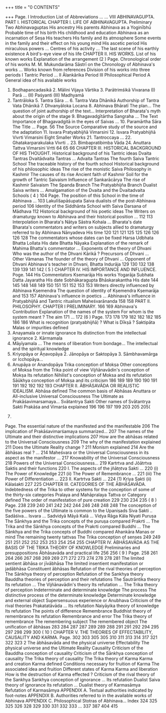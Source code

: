 +++
title = "0 CONTENTS"

+++
Page. 
I 
Introduction List of Abbreviations ... 
... VIII 
ABHINAVAGUPTA. 
PART I. HISTORICAL 
CHAPTER I. 
LIFE OF ABHINAVAGUPTA. Preliminary Two Abhinavaguptas His ancestry His parents Abhinava as a Yoginībhū Probable time of his birth His childhood and education Abhinava as an incarnation of Seṣa His teachers His family and its atmosphere Some events in the family and their effect on his 
young mind His ascetic period His miraculous powers ... Centres of his activity ... The last scene of his earthly existence A bird's-eye view of his life 
CHAPTER II. 
HIS WORKS. List of his known works Explanation of the arrangement 
(2 
) 
Page. 
Chronological order of his works M. M. Mukundarāma Sāstrī on the Chronology of 
Abhinava's works ... Works known from references Division of his works into three periods 
I Tantric Period ... II Ālankārika Period III Philosophical Period A General idea of his available works 
1. Bodhapancadasikā 2. Mālini Vijaya Vārtika 3. Parātrimśikā Vivarana 
(I) Parā ... (II) Paśyanti (III) Madhyamā 
4. Tantrāloka 5. Tantra Sāra ... 6. Tantra Vata Dhānikā 
Authorship of Tantra Vata Dhānikā 7. Dhvanyāloka Locana 8. Abhinava Bhāratī 
The plan... The question of joint authorship of 
the text... Interpretation of Bharata's myth about 
the origin of the stage 9. Bhagavadgītārtha Sangraha ... 
The Text Importance of Bhagavadgitā in the eyes of 
Saivas ... 10. Paramārtha Sāra 
The Title ... 
Page. 
56 
The Source Comparative study of the source and the 
adaptation 11. Isvara Pratyabhijñā Vimarsini 12. Isvara Pratyabhijñā Vivrti Vimarsini 
Eight Smaller Works 21. Tantroccaya ... 22. Ghatakarparakulaka Vivrti .. 23. Bimbapratibimba Vāda 24. Anuttara Tattva Vimarsini Vrtti 
64 
65 
66 
CHAPTER III. 
HISTORICAL BACKGROUND OF HIS THOUGHT. 
Historical background of his Tantric ideas Dvaita Tantras Dvaitādvaita Tantras ... Advaita Tantras The fourth Saiva Tantric School The traceable history of the fourth school Historical background of his philosophic ideas The rise of the monistic Saiva Philosophy in Kashmir 
The causes of its rise Ancient faith of Kashmir Soil for the growth of Tantric Saivaism Influence of Sankarācārya The rise of Kashmir Saivaism The Spanda Branch 
The Pratyabhijña Branch Dualist Saiva writers ... Amalgamation of the Dvaita and the Dvaitadvaita 
Schools 
( 
4 
) 
104 
Page. The position of this School in the time of Abhinava ... 103 Lakulīšapāśupata Saiva dualists of the post-Abhinava period 
106 Identity of the Siddhānta School with Saiva Darsana 
of Mādhava 
112 
Historical background of his poetic ideas The Writers on dramaturgy known to Abhinava and 
their historical position 
... 
112 
113 
Interpolation in Bharata's Nātya Sāstra Kohala ... Bharata's date Bharata's commentators and writers on subjects allied 
to dramaturgy referred to by Abhinava Nānyadeva His time 
120 
121 
121 
125 125 
126 
126 126 128 
The commentators whose dates can be fixed 
Harsa Udbhata Bhatta Lollata His date Bhatta Nāyaka Explanation of the remark of Mahima Bhatta's 
commentator ... Exponents of the theory of Dhvani Who was the author of the Dhvani Kārikā ? 
Precursors of Dhvani ... Other Vāmanas The founder of the theory of Dhvani ... Opponent of Dhvani Abhinava's teacher in Dhvani, Bhatta Indurāja 
129 
130 
132 
138 139 139 141 142 
( 5 
) 
CHAPTER IV. 
HIS IMPORTANCE AND INFLUENCE. 
Poge. 
144 
His Commentators 
Ksemarāja His works Yogarāja Subhata Datta Jayaratha His date Sobhākaragupta Bhāskarakantha His date 
144 145 148 148 149 150 151 
151 
152 
153 153 
Writers directly influenced by Abhinava 
Kṣemendra The question of identity of Kṣemendra 
Kṣemarāja 
and 
153 
157 
Abhinava's influence in poetics 
... Abhinava's influence in Pratyabhijñā and Tantric 
ritualism Maheśvarānanda 
158 158 
PART II. 
PHILOSOPHY. 
CHAPTER I 
PRELIMINARY. 
166 169 
Abhinava's Contribution Explanation of the names of the system For whom is the system meant ? The aim 
171 
... 
172 
(6 
) 
Page. 
173 178 179 182 182 182 185 186 
186 
What is recognition (pratyabhijñā) ? What is Dīkṣā ? Saktipāta Malas or impurities defined 
1. Anayamala or innate ignorance 
Its distinction from the intellectual ignorance 2. Kārmamala 
3. Māyīyamala ... The means of liberation from bondage... The intellectual and the spiritual knowledge 
1. Kriyopāya or Āņavopāya 2. Jānopāya or Saktopāya 3. Sāmbhavamārga or Icchopāya... 
4. Anupāya or Anandopāya Trika conception of Mokṣa Other conceptions of Moksa from the Trika point 
of view Vijñānavādin's conception of Mokṣa Its refutation Nihilist's conception of Moksa and its refutation Sāükhya conception of Mokṣa and its criticism 
186 189 
189 190 
190 
191 
191 
192 192 192 193 
CHAPTER II. 
ĀBHĀSAVĀDA OR REALISTIC IDEALISM. 
Abhāsa defined The common basis of Abhāsas Anuttara or All-inclusive Universal Consciousness The Ultimate as Prakāśavimarsamaya... Svātantrya Sakti Other names of Svātantrya Sakti Prakāśa and Vimarśa explained 
196 196 197 199 203 205 205( 
7) 
Page. 
The essential nature of the manifested and the 
manifestable 
206 The implication of Prakāśavimarśamaya summarized... 207 The names of the Ultimate and their distinctive 
implications 
207 How are the abhāsas related to the Universal 
Consciousness 
209 The why of the manifestation explained 
211 Does the Ultimate Reality change ? 
211 Monism explained 
214 Are the ābhāsas real ? ... 
214 Maheśvara or the Universal Consciousness in its aspect 
as the manifestor ... 
217 Knowability of the Universal Consciousness 
218 Powers of the Universal Consciousness... 
219 Kartrtva and Jõātrtva Saktis and their functions 220 I. The aspects of the jñātņtva Sakti ... 
220 (i) The Power of Knowledge 
221 (ii) The Power of Remembrance ... 
221 (iii) The Power of Differentiation ... 
223 II. Kartrtva Sakti ... 
224 (1) Kriya Sakti (ii) Kālaśakti 
227 
225 
CHAPTER III. 
CATEGORIES OF THE ĀBHĀSAVĀDA. Indebtedness of the Trika to other systems for the 
conception of some of the thirty-six categories Pralaya and Mahāpralaya Tattva or Category defined The order of manifestation of pure creation 
229 230 234 235 
( 
8 
) 
Page. 
238 
239 
240 
241 242 
242 
244 
246 
248 
248 248 
The conception of the five powers of the Ultimate is 
common to the Upaniṣads Siva Sakti .. Sadāśiva... Isvara ... Sadvidyā Māyā Kalā ... Vidya Rāga Kāla Niyati Puruṣa The Sānkhya and the Trika concepts of the puruṣa 
compared Prakrti ... The Trika and the Sānkhya concepts of the Prakrti 
compared Buddhi ... The Sānkhya and the Trika concepts of Buddhi 
compared Ahankāra Manas or mind 
The remaining twenty tattvas The Trika conception of senses 
249 249 
251 251 
252 252 
253 253 
254 
254 255 
CHAPTER IV. 
ĀBHĀSAVĀDA AS THE BASIS OF THE TRIKA THEORY OF 
KNOWLEDGE Preliminaries and presuppositions Ābhāsavāda and practical life 
256 
256 
( 
9 
) 
Page. 
258 261 264 266 267 268 269 269 271 272 
273 
274 278 278 281 
The limited sentient ābhāsa or jīvābhāsa The limited insentient manifestation or jadābhāsa Constituent ābhāsas Refutation of the rival theories of perception 
The Sānkhya theory of perception Refutation of the Sankhya theory Bauddha theories of perception and their refutations The Sautrāntika theory 
Its refutation ... The Vijñānavādin's theory 
Its refutation ... The Trika theory of perception 
Indeterminate and determinate knowledge The process The distinctive process of the determinate knowledge Determinate knowledge and external object 
Supersensuous experience or Anubhava Criticism of the rival theories 
Prakatatāvāda ... Its refutation Naiyāyika theory of knowledge 
Its refutation The points of difference Remembrance 
Buddhist theory of remembrance Its refutation 
Remembrance and error The Trika theory of remembrance 
The remembering subject The remembered object The unification of ābhāsas 
283 
284 
287 287 
289 
289 288 
291 
291 
292 
294 
295 
297 298 299 300 
( 10 
) 
CHAPTER V. 
THE THEORIES OF EFFECTABILITY, CAUSALITY AND KARMA. 
Page. 
302 303 
305 305 310 
311 313 314 317 321 322 
323 
2 
The ābhāsavāda and the physical universe Effectability The physical universe and the Ultimate Reality Causality Criticism of the Bauddha conception of causality Criticism of the Sānkhya conception of causality The Trika theory of causality The Trika theory of Karma Karma and creation Karma defined Conditions necessary for fruition of Karma The associated idea and fruition Different states of Karma Karma and liberation How is the destruction of Karma effected ? Criticism of the rival theory of the Sankhya 
Sankhya conception of ignorance ... 
Its refutation Dualist Saiva theory of ignorance 
Its refutation ... Dualist theory of Karmasāmya 
Refutation of Karmasāmya APPENDIX A. 
Textual authorities indicated by foot-notes APPENDIX B. 
Authorities referred to in the available works of 
Abhinava APPENDIX C. 
Philosophical Stotras of Abhinava... Index 
324 325 325 326 328 329 330 331 332 333 
... 337 
387 
404 415 
